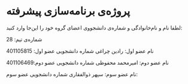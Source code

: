 # پروژه‌ی برنامه‌سازی پیشرفته
لطفا نام و نام‌خانوادگی و شماره‌ی دانشجووی اعضای گروه خود را این‌جا وارد کنید:

شماره‌ی تیم: 28

نام عضو اول: رادین چراغی شماره دانشجویی عضو اول: 401105815

نام عضو دوم: امیرمحمد محفوظی شماره دانشجویی عضو دوم:401106469

نام عضو سوم: سپهر ذوالفقاری شماره دانشجویی عضو سوم: 

